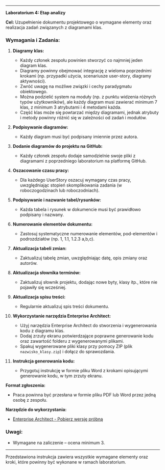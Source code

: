 
---

**Laboratorium 4: Etap analizy**

**Cel:** Uzupełnienie dokumentu projektowego o wymagane elementy oraz realizacja zadań związanych z diagramami klas.

### Wymagania i Zadania:

1. **Diagramy klas:**
   - Każdy członek zespołu powinien stworzyć co najmniej jeden diagram klas.
   - Diagramy powinny obejmować integrację z wieloma poprzednimi krokami (np. przypadki użycia, scenariusze user-story, diagramy aktywności).
   - Zwróć uwagę na możliwe związki i cechy paradygmatu obiektowego.
   - Można podzielić system na moduły (np. z punktu widzenia różnych typów użytkowników), ale każdy diagram musi zawierać minimum 7 klas, z minimum 3 atrybutami i 4 metodami każda. 
   - Część klas może się powtarzać między diagramami, jednak atrybuty i metody powinny różnić się w zależności od zadań i modułów.

2. **Podpisywanie diagramów:**
   - Każdy diagram musi być podpisany imiennie przez autora.

3. **Dodanie diagramów do projektu na GitHub:**
   - Każdy członek zespołu dodaje samodzielnie swoje pliki z diagramami z poprzedniego laboratorium na platformę GitHub.

4. **Oszacowanie czasu pracy:**
   - Dla każdego UserStory oszacuj wymagany czas pracy, uwzględniając stopień skomplikowania zadania (w roboczogodzinach lub roboczodniach).

5. **Podpisywanie i nazwanie tabel/rysunków:**
   - Każda tabela i rysunek w dokumencie musi być prawidłowo podpisany i nazwany.

6. **Numerowanie elementów dokumentu:**
   - Zastosuj systematyczne numerowanie elementów, pod-elementów i podrozdziałów (np. 1, 1.1, 1.2.3 a,b,c).

7. **Aktualizacja tabeli zmian:**
   - Zaktualizuj tabelę zmian, uwzględniając datę, opis zmiany oraz autorów.

8. **Aktualizacja słownika terminów:**
   - Zaktualizuj słownik projektu, dodając nowe byty, klasy itp., które nie pojawiły się wcześniej.

9. **Aktualizacja spisu treści:**
   - Regularnie aktualizuj spis treści dokumentu.

10. **Wykorzystanie narzędzia Enterprise Architect:**
    - Użyj narzędzia Enterprise Architect do stworzenia i wygenerowania kodu z diagramu klas.
    - Dodaj zrzuty ekranu potwierdzające poprawne generowanie kodu oraz zawartość folderu z wygenerowanymi plikami.
    - Spakuj wygenerowane pliki klasy przy pomocy ZIP (plik `nazwisko_klasy.zip`) i dołącz do sprawozdania.

11. **Instrukcja generowania kodu:**
    - Przygotuj instrukcję w formie pliku Word z krokami opisującymi generowanie kodu, w tym zrzuty ekranu.

**Format zgłoszenia:**
- Praca powinna być przesłana w formie pliku PDF lub Word przez jedną osobę z zespołu.

**Narzędzie do wykorzystania:**
- [Enterprise Architect - Pobierz wersję próbną](https://sparxsystems.com/products/ea/trial/request.html)

### Uwagi:
- Wymagane na zaliczenie – ocena minimum 3.

---

Przedstawiona instrukcja zawiera wszystkie wymagane elementy oraz kroki, które powinny być wykonane w ramach laboratorium.
